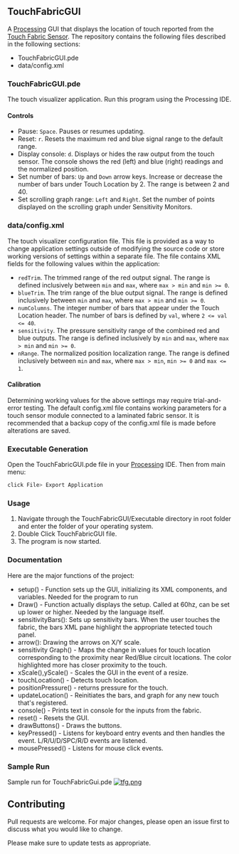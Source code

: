## TouchFabricGUI
A [Processing](https://processing.org/download/) GUI that displays the location of touch reported from the [Touch Fabric Sensor](https://github.com/PaFDC/CTS-Maker-Kit). The repository contains the following files described in the following sections:

* TouchFabricGUI.pde
* data/config.xml

### TouchFabricGUI.pde
The touch visualizer application. Run this program using the Processing IDE.

#### Controls

* Pause: `Space`. Pauses or resumes updating.
* Reset: `r`. Resets the maximum red and blue signal range to the default range.
* Display console: `d`. Displays or hides the raw output from the touch sensor. The console shows the red (left) and blue (right) readings and the normalized position.
* Set number of bars: `Up` and `Down` arrow keys. Increase or decrease the number of bars under Touch Location by 2. The range is between 2 and 40.
* Set scrolling graph range: `Left` and `Right`. Set the number of points displayed on the scrolling graph under Sensitivity Monitors.

### data/config.xml
The touch visualizer configuration file. This file is provided as a way to change application settings outside of modifying the source code or store working versions of settings within a separate file. The file contains XML fields for the following values within the application:

* `redTrim`. The trimmed range of the red output signal. The range is defined inclusively between `min` and `max`, where `max > min` and `min >= 0`.
* `blueTrim`. The trim range of the blue output signal. The range is defined inclusively between `min` and `max`, where `max > min` and `min >= 0`.
* `numColumns`. The integer number of bars that appear under the Touch Location header. The number of bars is defined by `val`, where `2 <= val <= 40`.
* `sensitivity`. The pressure sensitivity range of the combined red and blue outputs. The range is defined inclusively by `min` and `max`, where `max > min` and `min >= 0`.
* `nRange`. The normalized position localization range. The range is defined inclusively between `min` and `max`, where `max > min`, `min >= 0` and `max <= 1`.

#### Calibration
Determining working values for the above settings may require trial-and-error testing. The default config.xml file contains working parameters for a touch sensor module connected to a laminated fabric sensor. It is recommended that a backup copy of the config.xml file is made before alterations are saved.


### Executable Generation

Open the TouchFabricGUI.pde file in your [Processing](https://processing.org/download/) IDE. Then from main menu:

```bash
click File> Export Application
```

### Usage

1. Navigate through the TouchFabricGUI/Executable directory in root folder and enter the folder of your operating system.
2. Double Click TouchFabricGUI file.
3. The program is now started.

### Documentation

Here are the major functions of the project:
- setup() - Function sets up the GUI, initializing its XML components, and variables. Needed for the program to run
- Draw() - Function actually displays the setup. Called at 60hz, can be set up lower or higher. Needed by the language itself. 
- sensitivityBars(): Sets up sensitivity bars. When the user touches the fabric, the bars XML pane highlight the appropriate tetected touch panel.
- arrow(): Drawing the arrows on X/Y scale.
- sensitivity Graph() - Maps the change in values for touch location corresponding to the proximity near Red/Blue circuit locations. The color highlighted more has closer proximity to the touch.
- xScale(),yScale() - Scales the GUI in the event of a resize.
- touchLocation() - Detects touch location.
- positionPressure() - returns pressure for the touch.
- updateLocation() - Reinitiates the bars, and graph for any new touch that's registered.
- console() - Prints text in console for the inputs from the fabric.
- reset() - Resets the GUI.
- drawButtons() - Draws the buttons.
- keyPressed() - Listens for keyboard entry events and then handles the event. L/R/U/D/SPC/R/D events are listened.
- mousePressed() - Listens for mouse click events.

### Sample Run
Sample run for TouchFabricGui.pde
[![tfg.png](https://i.postimg.cc/vmJdfHh7/tfg.png)](https://postimg.cc/8Fm3VGqs)

## Contributing
Pull requests are welcome. For major changes, please open an issue first to discuss what you would like to change.

Please make sure to update tests as appropriate.